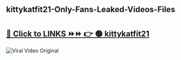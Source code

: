 
 ## kittykatfit21-Only-Fans-Leaked-Videos-Files

# <h2><a href="https://mediaupload.pro?kittykatfit21">🔗 Click to LINKS ⏩⏩ 👉 🟢 kittykatfit21 </a></h2>

<a href="https://mediaupload.pro?kittykatfit21" rel="nofollow" data-target="animated-image.originalLink"><img src="https://i.ibb.co.com/xMMVF88/686577567.gif" alt="Viral Video Original" style="max-width: 100%; display: inline-block;" data-target="animated-image.originalImage"></a>